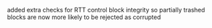 added extra checks for RTT control block integrity so partially trashed blocks are now more likely to be rejected as corrupted